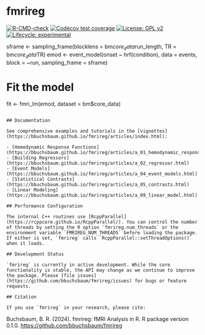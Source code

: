 # fmrireg

[![R-CMD-check](https://github.com/bbuchsbaum/fmrireg/actions/workflows/R-CMD-check.yaml/badge.svg)](https://github.com/bbuchsbaum/fmrireg/actions/workflows/R-CMD-check.yaml)
[![Codecov test coverage](https://codecov.io/gh/bbuchsbaum/fmrireg/branch/main/graph/badge.svg)](https://app.codecov.io/gh/bbuchsbaum/fmrireg?branch=main)
[![License: GPL v2](https://img.shields.io/badge/License-GPL_v2-blue.svg)](https://www.gnu.org/licenses/old-licenses/gpl-2.0.en.html)
[![Lifecycle: experimental](https://img.shields.io/badge/lifecycle-experimental-orange.svg)](https://lifecycle.r-lib.org/articles/stages.html#experimental)

sframe <- sampling_frame(blocklens = bm$core_data$run_length, TR = bm$core_data$TR)
emod <- event_model(onset ~ hrf(condition), data = events, 
                   block = ~run, sampling_frame = sframe)

# Fit the model
fit <- fmri_lm(emod, dataset = bm$core_data)
```

## Documentation

See comprehensive examples and tutorials in the [vignettes](https://bbuchsbaum.github.io/fmrireg/articles/index.html):

- [Hemodynamic Response Functions](https://bbuchsbaum.github.io/fmrireg/articles/a_01_hemodynamic_response.html)
- [Building Regressors](https://bbuchsbaum.github.io/fmrireg/articles/a_02_regressor.html)
- [Event Models](https://bbuchsbaum.github.io/fmrireg/articles/a_04_event_models.html)
- [Statistical Contrasts](https://bbuchsbaum.github.io/fmrireg/articles/a_05_contrasts.html)
- [Linear Modeling](https://bbuchsbaum.github.io/fmrireg/articles/a_09_linear_model.html)

## Performance Configuration

The internal C++ routines use [RcppParallel](https://rcppcore.github.io/RcppParallel/). You can control the number of threads by setting the R option `fmrireg.num_threads` or the environment variable `FMRIREG_NUM_THREADS` before loading the package. If either is set, `fmrireg` calls `RcppParallel::setThreadOptions()` when it loads.

## Development Status

`fmrireg` is currently in active development. While the core functionality is stable, the API may change as we continue to improve the package. Please [file issues](https://github.com/bbuchsbaum/fmrireg/issues) for bugs or feature requests.

## Citation

If you use `fmrireg` in your research, please cite:

```
Buchsbaum, B. R. (2024). fmrireg: fMRI Analysis in R. 
R package version 0.1.0. https://github.com/bbuchsbaum/fmrireg
```

